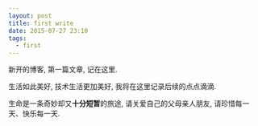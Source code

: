 ```yaml
---
layout: post
title: first write
date: 2015-07-27 23:10
tags:
  - first
---
```


新开的博客, 第一篇文章, 记在这里.

生活如此美好, 技术生活更加美好, 我将在这里记录后续的点点滴滴.

生命是一条奇妙却又**十分短暂**的旅途, 请关爱自己的父母亲人朋友, 请珍惜每一天、快乐每一天.